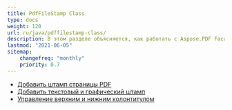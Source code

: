 ```yaml
---
title: PdfFileStamp Class
type: docs
weight: 120
url: ru/java/pdffilestamp-class/
description: В этом разделе объясняется, как работать с Aspose.PDF Facades - набором инструментов для популярных операций с PDF.
lastmod: "2021-06-05"
sitemap:
    changefreq: "monthly"
    priority: 0.7
---
```


- [Добавить штамп страницы PDF](/pdf/java/add-pdf-page-stamp/)
- [Добавить текстовый и графический штамп](/pdf/java/add-text-and-image-stamp/)
- [Управление верхним и нижним колонтитулом](/pdf/java/manage-header-and-footer/)